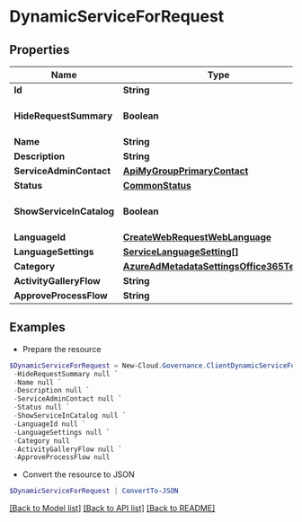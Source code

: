 # DynamicServiceForRequest
## Properties

Name | Type | Description | Notes
------------ | ------------- | ------------- | -------------
**Id** | **String** |  | [optional] 
**HideRequestSummary** | **Boolean** |  | [optional] [default to $false]
**Name** | **String** |  | [optional] 
**Description** | **String** |  | [optional] 
**ServiceAdminContact** | [**ApiMyGroupPrimaryContact**](ApiMyGroupPrimaryContact.md) |  | [optional] 
**Status** | [**CommonStatus**](CommonStatus.md) |  | [optional] 
**ShowServiceInCatalog** | **Boolean** |  | [optional] [default to $false]
**LanguageId** | [**CreateWebRequestWebLanguage**](CreateWebRequestWebLanguage.md) |  | [optional] 
**LanguageSettings** | [**ServiceLanguageSetting[]**](ServiceLanguageSetting.md) |  | [optional] 
**Category** | [**AzureAdMetadataSettingsOffice365Tenant**](AzureAdMetadataSettingsOffice365Tenant.md) |  | [optional] 
**ActivityGalleryFlow** | **String** |  | [optional] 
**ApproveProcessFlow** | **String** |  | [optional] 

## Examples

- Prepare the resource
```powershell
$DynamicServiceForRequest = New-Cloud.Governance.ClientDynamicServiceForRequest  -Id null `
 -HideRequestSummary null `
 -Name null `
 -Description null `
 -ServiceAdminContact null `
 -Status null `
 -ShowServiceInCatalog null `
 -LanguageId null `
 -LanguageSettings null `
 -Category null `
 -ActivityGalleryFlow null `
 -ApproveProcessFlow null
```

- Convert the resource to JSON
```powershell
$DynamicServiceForRequest | ConvertTo-JSON
```

[[Back to Model list]](../README.md#documentation-for-models) [[Back to API list]](../README.md#documentation-for-api-endpoints) [[Back to README]](../README.md)

